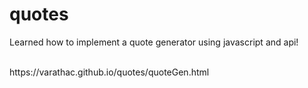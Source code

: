# quotes

Learned how to implement a quote generator using javascript and api!

<br>
https://varathac.github.io/quotes/quoteGen.html
